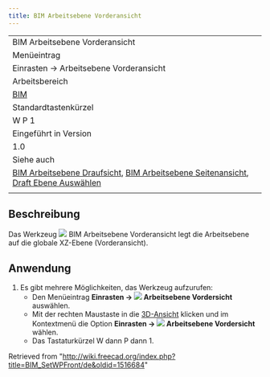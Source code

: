 ```yaml
---
title: BIM Arbeitsebene Vorderansicht
---
```

|  |
| --- |
| BIM Arbeitsebene Vorderansicht |
| Menüeintrag |
| Einrasten → Arbeitsebene Vorderansicht |
| Arbeitsbereich |
| [BIM](/BIM_Workbench "BIM Workbench") |
| Standardtastenkürzel |
| W P 1 |
| Eingeführt in Version |
| 1.0 |
| Siehe auch |
| [BIM Arbeitsebene Draufsicht](/BIM_SetWPTop/de "BIM SetWPTop/de"), [BIM Arbeitsebene Seitenansicht](/BIM_SetWPSide/de "BIM SetWPSide/de"), [Draft Ebene Auswählen](/Draft_SelectPlane/de "Draft SelectPlane/de") |
|  |

## Beschreibung

Das Werkzeug ![](/images/BIM_SetWPFront.svg) BIM Arbeitsebene Vorderansicht legt die Arbeitsebene auf die globale XZ-Ebene (Vorderansicht).

## Anwendung

1. Es gibt mehrere Möglichkeiten, das Werkzeug aufzurufen:
   * Den Menüeintrag **Einrasten → ![](/images/BIM_SetWPTop.svg) Arbeitsebene Vordersicht** auswählen.
   * Mit der rechten Maustaste in die [3D-Ansicht](/3D_view/de "3D view/de") klicken und im Kontextmenü die Option **Einrasten → ![](/images/BIM_SetWPTop.svg) Arbeitsebene Vordersicht** wählen.
   * Das Tastaturkürzel W dann P dann 1.

Retrieved from "<http://wiki.freecad.org/index.php?title=BIM_SetWPFront/de&oldid=1516684>"